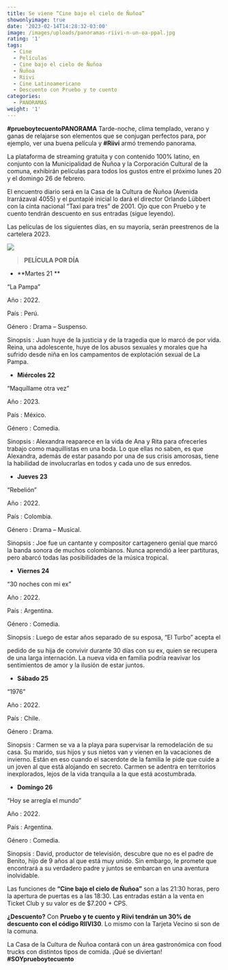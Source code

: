 ```yaml
---
title: Se viene “Cine bajo el cielo de Ñuñoa”
showonlyimage: true
date: '2023-02-14T14:28:32-03:00'
image: /images/uploads/panoramas-riivi-n-un-oa-ppal.jpg
rating: '1'
tags:
  - Cine
  - Películas
  - Cine bajo el cielo de Ñuñoa
  - Ñuñoa
  - Riivi
  - Cine Latinoamericano
  - Descuento con Pruebo y te cuento
categories:
  - PANORAMAS
weight: '1'
---
```

**\#prueboytecuentoPANORAMA** Tarde-noche, clima templado, verano y ganas de relajarse son elementos que se conjugan perfectos para, por ejemplo, ver una buena película y **\#Riivi** armó tremendo panorama.

<!--more-->

La plataforma de streaming gratuita y con contenido 100% latino, en conjunto con la Municipalidad de Ñuñoa y la Corporación Cultural de la comuna, exhibirán películas para todos los gustos entre el próximo lunes 20 y el domingo 26 de febrero.



El encuentro diario será en la Casa de la Cultura de Ñuñoa (Avenida Irarrázaval 4055) y el puntapié inicial lo dará el director Orlando Lübbert con la cinta nacional “Taxi para tres” de 2001. Ojo que con Pruebo y te cuento tendrán descuento en sus entradas (sigue leyendo).



Las películas de los siguientes días, en su mayoría, serán preestrenos de la cartelera 2023.

![](/images/uploads/panoramas-riivi-n-un-oa-ppal.jpg)



> **PELÍCULA POR DÍA**
>
> 



* **Martes 21**

“La Pampa”

Año		: 2022.

País		: Perú.

Género	: Drama – Suspenso.

Sinopsis	: Juan huye de la justicia y de la tragedia que lo marcó de por vida. Reina, una adolescente, huye de los abusos sexuales y morales que ha sufrido desde niña en los campamentos de explotación sexual de La Pampa.



* **Miércoles 22**

“Maquíllame otra vez”

Año		: 2023.

País		: México.

Género	: Comedia.

Sinopsis	: Alexandra reaparece en la vida de Ana y Rita para ofrecerles trabajo como maquillistas en una boda. Lo que ellas no saben, es que Alexandra, además de estar pasando por una de sus crisis amorosas, tiene la habilidad de involucrarlas en todos y cada uno de sus enredos.



* **Jueves 23**

“Rebelión”

Año		: 2022.

País		: Colombia.

Género	: Drama – Musical.

Sinopsis	: Joe fue un cantante y compositor cartagenero genial que marcó la banda sonora de muchos colombianos. Nunca aprendió a leer partituras, pero abarcó todas las posibilidades de la música tropical.



* **Viernes 24**

“30 noches con mi ex”

Año		: 2022.

País		: Argentina.

Género	: Comedia.

Sinopsis	: Luego de estar años separado de su esposa, “El Turbo” acepta el

pedido de su hija de convivir durante 30 días con su ex, quien se recupera de una larga internación. La nueva vida en familia podría reavivar los sentimientos de amor y la ilusión de estar juntos.



* **Sábado 25**

“1976”

Año		: 2022.

País		: Chile.

Género	: Drama.

Sinopsis	: Carmen se va a la playa para supervisar la remodelación de su casa. Su marido, sus hijos y sus nietos van y vienen en la vacaciones de invierno. Están en eso cuando el sacerdote de la familia le pide que cuide a un joven al que está alojando en secreto. Carmen se adentra en territorios inexplorados, lejos de la vida tranquila a la que está acostumbrada.



* **Domingo 26**

“Hoy se arregla el mundo”

Año		: 2022.

País		: Argentina.

Género	: Comedia.

Sinopsis	: David, productor de televisión, descubre que no es el padre de Benito, hijo de 9 años al que está muy unido. Sin embargo, le promete que encontrará a su verdadero padre y juntos se embarcan en una aventura inolvidable.



Las funciones de **“Cine bajo el cielo de Ñuñoa”** son a las 21:30 horas, pero la apertura de puertas es a las 18:30. Las entradas están a la venta en Ticket Club y su valor es de $7.200 + CPS. 



**¿Descuento?** Con **Pruebo y te cuento y Riivi tendrán un 30% de descuento con el código RIIVI30**. Lo mismo con la Tarjeta Vecino si son de la comuna.



La Casa de la Cultura de Ñuñoa contará con un área gastronómica con food trucks con distintos tipos de comida. ¡Qué se diviertan! **\#SOYprueboytecuento**
